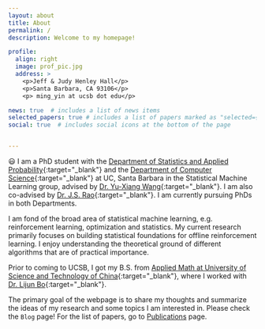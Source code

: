 ```yaml
---
layout: about
title: About
permalink: /
description: Welcome to my homepage!

profile:
  align: right
  image: prof_pic.jpg
  address: >
    <p>Jeff & Judy Henley Hall</p>
    <p>Santa Barbara, CA 93106</p>
    <p> ming_yin at ucsb dot edu</p>

news: true  # includes a list of news items
selected_papers: true # includes a list of papers marked as "selected={true}"
social: true  # includes social icons at the bottom of the page


---
```


 :smiley: I am a PhD student with the [Department of Statistics and Applied Probability](https://www.pstat.ucsb.edu/){:target="\_blank"} and the [Department of Computer Science](https://www.cs.ucsb.edu/){:target="\_blank"} at UC, Santa Barbara in the Statistical Machine Learning group, advised by [Dr. Yu-Xiang Wang](https://sites.cs.ucsb.edu/~yuxiangw/){:target="\_blank"}. I am also co-advised by [Dr. J.S. Rao](http://jammalam.faculty.pstat.ucsb.edu){:target="\_blank"}. I am currently pursuing PhDs in both Departments.  

I am fond of the broad area of statistical machine learning, e.g. reinforcement learning, optimization and statistics. My current research primarily focuses on building statistical foundations for offline reinforcement learning. I enjoy understanding the theoretical ground of different algorithms that are of practical importance.

Prior to coming to UCSB, I got my B.S. from [Applied Math at 
University of Science and Technology of China](http://math.ustc.edu.cn/ENGLISH/list.htm){:target="\_blank"}, where I worked with [Dr. Lijun Bo](http://staff.ustc.edu.cn/~lijunbo/){:target="\_blank"}.

The primary goal of the webpage is to share my thoughts and summarize the ideas of my research and some topics I am interested in. Please check the `Blog` page! For the list of papers, go to [Publications](/publications) page.











